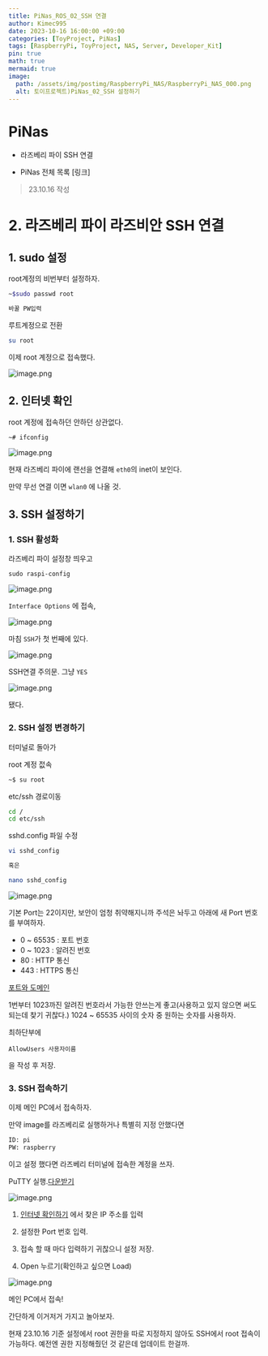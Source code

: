 ```yaml
---
title: PiNas_ROS_02_SSH 연결
author: Kimec995
date: 2023-10-16 16:00:00 +09:00
categories: [ToyProject, PiNas]
tags: [RaspberryPi, ToyProject, NAS, Server, Developer_Kit]
pin: true
math: true
mermaid: true
image: 
  path: /assets/img/postimg/RaspberryPi_NAS/RaspberryPi_NAS_000.png
  alt: 토이프로젝트)PiNas_02_SSH 설정하기
---
```

# PiNas
- 라즈베리 파이 SSH 연결

- PiNas 전체 목록 [링크]

> 23.10.16 작성

# 2. 라즈베리 파이 라즈비안 SSH 연결

## 1. sudo 설정

root계정의 비번부터 설정하자.
```bash
~$sudo passwd root

바꿀 PW입력
```

루트계정으로 전환
```bash
su root
```

이제 root 계정으로 접속했다.

![image.png](/\assets\img\postimg\RaspberryPi_NAS\RaspberryPi_NAS_14.png)

## 2. 인터넷 확인

root 계정에 접속하던 안하던 상관없다.

```
~# ifconfig
```

![image.png](/\assets\img\postimg\RaspberryPi_NAS\RaspberryPi_NAS_15.png)

현재 라즈베리 파이에 랜선을 연결해 `eth0`의 inet이 보인다.

만약 무선 연결 이면 `wlan0` 에 나올 것.

## 3. SSH 설정하기

### 1. SSH 활성화
라즈베리 파이 설정창 띄우고

```
sudo raspi-config
```

![image.png](/\assets\img\postimg\RaspberryPi_NAS\RaspberryPi_NAS_16.png)

`Interface Options` 에 접속,

![image.png](/\assets\img\postimg\RaspberryPi_NAS\RaspberryPi_NAS_17.png)

마침 `SSH`가 첫 번째에 있다.

![image.png](/\assets\img\postimg\RaspberryPi_NAS\RaspberryPi_NAS_18.png)

SSH연결 주의문. 그냥 `YES`

![image.png](/\assets\img\postimg\RaspberryPi_NAS\RaspberryPi_NAS_19.png)

됐다.

### 2. SSH 설정 변경하기

터미널로 돌아가

root 계정 젒속
```bash
~$ su root
```

etc/ssh 경로이동
```bash
cd /
cd etc/ssh
```

sshd.config 파일 수정
```bash
vi sshd_config 

혹은

nano sshd_config
```

![image.png](/\assets\img\postimg\RaspberryPi_NAS\RaspberryPi_NAS_20.png)

기본 Port는 22이지만, 보안이 엄청 취약해지니까 주석은 놔두고 아래에 새 Port 번호를 부여하자.

- 0 ~ 65535 : 포트 번호
- 0 ~ 1023 : 알려진 번호
- 80 : HTTP 통신
- 443 : HTTPS 통신

[포트와 도메인](https://kimec995.github.io/posts/HTTP-PORT_DNS/)

1번부터 1023까진 알려진 번호라서 가능한 안쓰는게 좋고(사용하고 있지 않으면 써도 되는데 찾기 귀찮다.) 1024 ~ 65535 사이의 숫자 중 원하는 숫자를 사용하자.

최하단부에

```
AllowUsers 사용자이름
```
을 작성 후 저장.

### 3. SSH 접속하기

이제 메인 PC에서 접속하자.

만약 image를 라즈베리로 실행하거나 특별히 지정 안했다면

```bash
ID: pi
PW: raspberry
```

이고 설정 했다면 라즈베리 터미널에 접속한 계정을 쓰자.

PuTTY 실행.[다운받기](https://www.putty.org/)

![image.png](/\assets\img\postimg\RaspberryPi_NAS\RaspberryPi_NAS_21.png)

1. [인터넷 확인하기](#2-인터넷-확인하기2.) 에서 찾은 IP 주소를 입력

2. 설정한 Port 번호 입력.

3. 접속 할 때 마다 입력하기 귀찮으니 설정 저장.

4. Open 누르기(확인하고 싶으면 Load)

![image.png](/\assets\img\postimg\RaspberryPi_NAS\RaspberryPi_NAS_13.png)

메인 PC에서 접속!

간단하게 이거저거 가지고 놀아보자.

현재 23.10.16 기준 설정에서 root 권한을 따로 지정하지 않아도 SSH에서 root 접속이 가능하다. 예전엔 권한 지정해줬던 것 같은데 업데이트 한걸까.